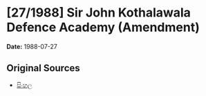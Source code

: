 # [27/1988] Sir John Kothalawala Defence Academy (Amendment)

**Date:** 1988-07-27

## Original Sources

- [සිංහල](https://documents.gov.lk/view/acts/1988/7/27-1988_S.pdf)
